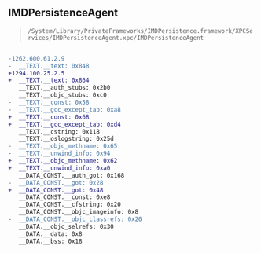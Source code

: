## IMDPersistenceAgent

> `/System/Library/PrivateFrameworks/IMDPersistence.framework/XPCServices/IMDPersistenceAgent.xpc/IMDPersistenceAgent`

```diff

-1262.600.61.2.9
-  __TEXT.__text: 0x848
+1294.100.25.2.5
+  __TEXT.__text: 0x864
   __TEXT.__auth_stubs: 0x2b0
   __TEXT.__objc_stubs: 0xc0
-  __TEXT.__const: 0x58
-  __TEXT.__gcc_except_tab: 0xa8
+  __TEXT.__const: 0x68
+  __TEXT.__gcc_except_tab: 0xd4
   __TEXT.__cstring: 0x118
   __TEXT.__oslogstring: 0x25d
-  __TEXT.__objc_methname: 0x65
-  __TEXT.__unwind_info: 0x94
+  __TEXT.__objc_methname: 0x62
+  __TEXT.__unwind_info: 0xa0
   __DATA_CONST.__auth_got: 0x168
-  __DATA_CONST.__got: 0x28
+  __DATA_CONST.__got: 0x48
   __DATA_CONST.__const: 0xe8
   __DATA_CONST.__cfstring: 0x20
   __DATA_CONST.__objc_imageinfo: 0x8
-  __DATA_CONST.__objc_classrefs: 0x20
   __DATA.__objc_selrefs: 0x30
   __DATA.__data: 0x8
   __DATA.__bss: 0x18

```
